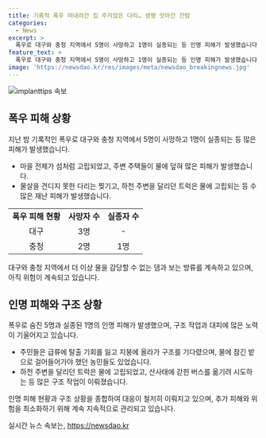 ```yaml
---
title: 기록적 폭우 떠내려간 집 주저앉은 다리… 생명 앗아간 간밤
categories:
  - News
excerpt: >
  폭우로 대구와 충청 지역에서 5명이 사망하고 1명이 실종되는 등 인명 피해가 발생했습니다. 이에 더해 논밭과 도로가 잠기고 주택이 피해를 입는 등 수많은 피해가 발생하고 있습니다. 구조대원들이 주민들을 구조하고, 댐과 보에서는 방류를 계속하고 있지만 여전히 위험이 지속되고 있습니다. 해당 지역에서의 폭우로 많은 인명과 재산 피해가 발생하고 있으며, 상황은 계속해서 관심을 끌고 있습니다.
feature_text: >
  폭우로 대구와 충청 지역에서 5명이 사망하고 1명이 실종되는 등 인명 피해가 발생했습니다. 이에 더해 논밭과 도로가 잠기고 주택이 피해를 입는 등 수많은 피해가 발생하고 있습니다. 구조대원들이 주민들을 구조하고, 댐과 보에서는 방류를 계속하고 있지만 여전히 위험이 지속되고 있습니다. 해당 지역에서의 폭우로 많은 인명과 재산 피해가 발생하고 있으며, 상황은 계속해서 관심을 끌고 있습니다.
image: 'https://newsdao.kr/res/images/meta/newsdao_breakingnews.jpg'
---
```


<p><img src="https://newsdao.kr/res/images/meta/newsdao_breakingnews.jpg" alt="implanttips 속보" /></p>

<h2 data-ke-size="size26">폭우 피해 상황</h2>

<p data-ke-size="size16">지난 밤 기록적인 폭우로 대구와 충청 지역에서 5명이 사망하고 1명이 실종되는 등 많은 피해가 발생했습니다. </p>

<ul>
  <li>마을 전체가 섬처럼 고립되었고, 주변 주택들이 물에 덮혀 많은 피해가 발생했습니다.</li>
  <li>물살을 견디지 못한 다리는 찢기고, 하천 주변을 달리던 트럭은 물에 고립되는 등 수많은 재난 피해가 발생했습니다.</li>
</ul>

<table>
  <tr>
    <td style="text-align: center; height: 17px;"><b>폭우 피해 현황</b></td>
    <td style="text-align: center; height: 17px;"><b>사망자 수</b></td>
    <td style="text-align: center; height: 17px;"><b>실종자 수</b></td>
  </tr>
  <tr>
    <td style="text-align: center; height: 17px;">대구</td>
    <td style="text-align: center; height: 17px;">3명</td>
    <td style="text-align: center; height: 17px;">-</td>
  </tr>
  <tr>
    <td style="text-align: center; height: 17px;">충청</td>
    <td style="text-align: center; height: 17px;">2명</td>
    <td style="text-align: center; height: 17px;">1명</td>
  </tr>
</table>

<p data-ke-size="size16">대구와 충청 지역에서 더 이상 물을 감당할 수 없는 댐과 보는 방류를 계속하고 있으며, 아직 위험이 계속되고 있습니다.</p>

<h2 data-ke-size="size26">인명 피해와 구조 상황</h2>

<p data-ke-size=" size16">폭우로 숨진 5명과 실종된 1명의 인명 피해가 발생했으며, 구조 작업과 대피에 많은 노력이 기울어지고 있습니다. </p>

<ul>
  <li>주민들은 급류에 탈출 기회를 잃고 지붕에 올라가 구조를 기다렸으며, 물에 잠긴 밭으로 걸어들어가야 했던 농민들도 있었습니다.</li>
  <li>하천 주변을 달리던 트럭은 물에 고립되었고, 산사태에 갇힌 버스를 옮기려 시도하는 등 많은 구조 작업이 이뤄졌습니다.</li>
</ul>

<p data-ke-size="size16">인명 피해 현황과 구조 상황을 종합하여 대응이 철저히 이뤄지고 있으며, 추가 피해와 위험을 최소화하기 위해 계속 지속적으로 관리되고 있습니다.</p>
실시간 뉴스 속보는, <a href="https://newsdao.kr" rel="dofollow">https://newsdao.kr</a>


